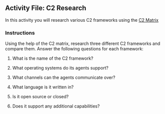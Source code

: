 ## Activity File: C2 Research

In this activity you will research various C2 frameworks using the [C2 Matrix](https://www.thec2matrix.com/matrix)

### Instructions 

Using the help of the C2 matrix, research three different C2 frameworks and compare them. Answer the following questions for each framework:

1. What is the name of the C2 framework?

2. What operating systems do its agents support?

3. What channels can the agents communicate over?

4. What language is it written in?

5. Is it open source or closed?

6. Does it support any additional capabilities?

